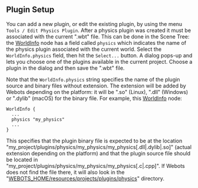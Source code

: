 ## Plugin Setup

You can add a new plugin, or edit the existing plugin, by using the menu `Tools / Edit Physics Plugin`.
After a physics plugin was created it must be associated with the current ".wbt" file.
This can be done in the Scene Tree: the [WorldInfo](worldinfo.md) node has a field called `physics` which indicates the name of the physics plugin associated with the current world.
Select the `WorldInfo.physics` field, then hit the `Select...` button.
A dialog pops-up and lets you choose one of the plugins available in the current project.
Choose a plugin in the dialog and then save the ".wbt" file.

Note that the `WorldInfo.physics` string specifies the name of the plugin source and binary files without extension.
The extension will be added by Webots depending on the platform: it will be ".so" (Linux), ".dll" (Windows) or ".dylib" (macOS) for the binary file.
For example, this [WorldInfo](worldinfo.md) node:

```
WorldInfo {
  ...
  physics "my_physics"
  ...
}
```

This specifies that the plugin binary file is expected to be at the location "my\_project/plugins/physics/my\_physics/my\_physics[.dll|.dylib|.so]" (actual extension depending on the platform) and that the plugin source file should be located in "my\_project/plugins/physics/my\_physics/my\_physics[.c|.cpp]".
If Webots does not find the file there, it will also look in the "[WEBOTS\_HOME/resources/projects/plugins/physics](https://github.com/cyberbotics/webots/tree/{version}/resources/projects/plugins/physics)" directory.
